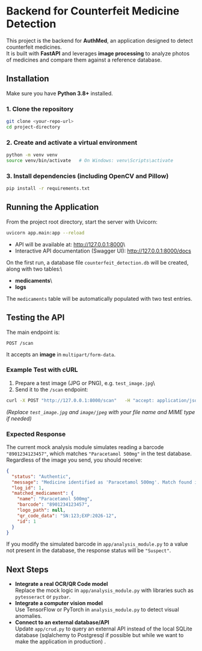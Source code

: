 # Backend for Counterfeit Medicine Detection

This project is the backend for **AuthMed**, an application designed to
detect counterfeit medicines.\
It is built with **FastAPI** and leverages **image processing** to
analyze photos of medicines and compare them against a reference
database.

## Installation

Make sure you have **Python 3.8+** installed.

### 1. Clone the repository

``` bash
git clone <your-repo-url>
cd project-directory
```

### 2. Create and activate a virtual environment

``` bash
python -m venv venv
source venv/bin/activate   # On Windows: venv\Scripts\activate
```

### 3. Install dependencies (including OpenCV and Pillow)

``` bash
pip install -r requirements.txt
```

## Running the Application

From the project root directory, start the server with Uvicorn:

``` bash
uvicorn app.main:app --reload
```

-   API will be available at: <http://127.0.0.1:8000>\
-   Interactive API documentation (Swagger UI):
    <http://127.0.0.1:8000/docs>

On the first run, a database file `counterfeit_detection.db` will be
created, along with two tables:\
- **medicaments**\
- **logs**

The `medicaments` table will be automatically populated with two test
entries.

## Testing the API

The main endpoint is:

    POST /scan

It accepts an **image** in `multipart/form-data`.

### Example Test with cURL

1.  Prepare a test image (JPG or PNG), e.g. `test_image.jpg`\
2.  Send it to the `/scan` endpoint:

``` bash
curl -X POST "http://127.0.0.1:8000/scan"   -H "accept: application/json"   -F "file=@test_image.jpg;type=image/jpeg"
```

*(Replace `test_image.jpg` and `image/jpeg` with your file name and MIME
type if needed)*

### Expected Response

The current mock analysis module simulates reading a barcode
`"8901234123457"`, which matches `"Paracetamol 500mg"` in the test
database.\
Regardless of the image you send, you should receive:

``` json
{
  "status": "Authentic",
  "message": "Medicine identified as 'Paracetamol 500mg'. Match found in the reference database.",
  "log_id": 1,
  "matched_medicament": {
    "name": "Paracetamol 500mg",
    "barcode": "8901234123457",
    "logo_path": null,
    "qr_code_data": "SN:123;EXP:2026-12",
    "id": 1
  }
}
```

If you modify the simulated barcode in `app/analysis_module.py` to a
value not present in the database, the response status will be
`"Suspect"`.

## Next Steps

-   **Integrate a real OCR/QR Code model**\
    Replace the mock logic in `app/analysis_module.py` with libraries
    such as `pytesseract` or `pyzbar`.
-   **Integrate a computer vision model**\
    Use TensorFlow or PyTorch in `analysis_module.py` to detect visual
    anomalies.
-   **Connect to an external database/API**\
    Update `app/crud.py` to query an external API instead of the local
    SQLite database (sqlalchemy to Postgresql if possible but while we want to make the application in production) .
